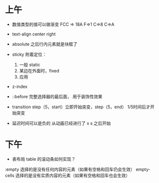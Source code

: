 # 上午
* 数值类型的值可以做渐变
FCC => 18A
    F=>1
    C=>8
    C=>A
* text-align 
    center
    right
* absolute 之后行内元素就是块框了

* sticky 附着定位：
    1. 一般 static 
    2. 某边在外面时，fixed
    3. 应用  
* z-index
* ::before 完整选择器的最后面， 用于装饰性效果

* transition step（5，start）立即开始突变，step（5，end） 1/5时间后才开始突变
* 延迟时间可以是负的  从动画已经进行了 x s 之后开始

# 下午

* 表布局
table 的滚动条如何实现？

:empty 选择的是没有任何内容的元素（如果有空格和回车仍会生效）
empty-cells 选择的是没有实质内容的元素（如果有空格和回车也会生效）
